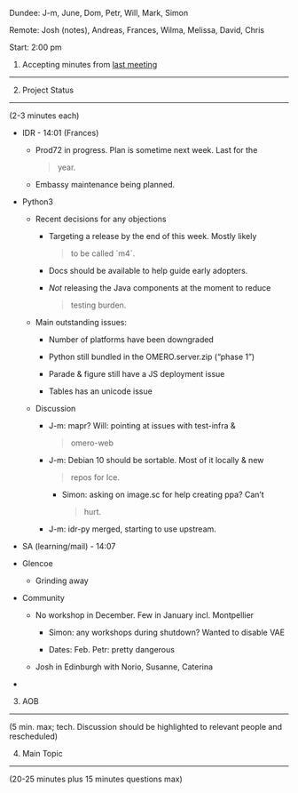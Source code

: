 Dundee: J-m, June, Dom, Petr, Will, Mark, Simon

Remote: Josh (notes), Andreas, Frances, Wilma, Melissa, David, Chris

Start: 2:00 pm

1. Accepting minutes from [<u>last meeting</u>](https://drive.google.com/open?id=1TndXeC3wQSZVEaB5ZGpEAaPRl1QAufSI)
-------------------------------------------------------------------------------------------------------------------

2. Project Status
-----------------

(2-3 minutes each)

-   IDR - 14:01 (Frances)

    -   Prod72 in progress. Plan is sometime next week. Last for the
        > year.

    -   Embassy maintenance being planned.

-   Python3

    -   Recent decisions for any objections

        -   Targeting a release by the end of this week. Mostly likely
            > to be called \`m4\`.

        -   Docs should be available to help guide early adopters.

        -   *Not* releasing the Java components at the moment to reduce
            > testing burden.

    -   Main outstanding issues:

        -   Number of platforms have been downgraded

        -   Python still bundled in the OMERO.server.zip (“phase 1”)

        -   Parade & figure still have a JS deployment issue

        -   Tables has an unicode issue

    -   Discussion

        -   J-m: mapr? Will: pointing at issues with test-infra &
            > omero-web

        -   J-m: Debian 10 should be sortable. Most of it locally & new
            > repos for Ice.

            -   Simon: asking on image.sc for help creating ppa? Can’t
                > hurt.

        -   J-m: idr-py merged, starting to use upstream.

-   SA (learning/mail) - 14:07

-   Glencoe

    -   Grinding away

-   Community

    -   No workshop in December. Few in January incl. Montpellier

        -   Simon: any workshops during shutdown? Wanted to disable VAE

        -   Dates: Feb. Petr: pretty dangerous

    -   Josh in Edinburgh with Norio, Susanne, Caterina

-   

3. AOB
------

(5 min. max; tech. Discussion should be highlighted to relevant people
and rescheduled)

4. Main Topic
-------------

(20-25 minutes plus 15 minutes questions max)
